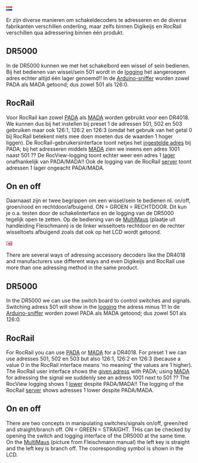 ![Nederlandse vlag](../../images/nl.gif)

Er zijn diverse manieren om schakeldecoders te adresseren en de diverse fabrikanten verschillen onderling, maar zelfs binnen Digikeijs en RocRail verschillen qua adressering binnen één produkt.

## DR5000
In de DR5000 kunnen we met het schakelbord een wissel of sein bedienen. Bij het bedienen van wissel/sein 501 wordt in de [logging](./images/DR5000_adress_one_down.png) het aangeroepen adres echter altijd één lager genoemd!!
In de [Arduino-sniffer](./images/DR4018_sniffer_output.png) worden zowel PADA als MADA getoond; dus zowel 501 als 126:0.

## RocRail
Voor RocRail kan zowel [PADA](./images/DR4018_RocRail_PADA_adressing.JPG) als [MADA](./images/DR4018_RocRail_MADA_adressing.png) worden gebruikt voor een DR4018. We kunnen dus bij het instellen bij preset 1 de adressen 501, 502 en 503 gebruiken maar ook 126:1, 126:2 en 126:3 (omdat het gebruik van het getal 0 bij RocRail betekent niets mee doen moeten dus de waarden 1 hoger liggen).
De RocRail-gebruikersinterface toont netjes het [ingestelde adres](./images/DR4018_RocRail_Userinterface.png) bij PADA; bij het adresseren middels [MADA](./images/DR4018_RocRail_UserinterfaceMADA.png) zien we ineens een adres 1001 naast 501 ?? De RocView-logging toont echter weer een adres 1 [lager](./images/DR4018_RocRail_Logging.png) onafhankelijk van PADA/MADA!! Ook de logging van de RocRail [server](./images/DR4018_RocRail_server_logging.png) toont adressen 1 lager ongeacht PADA/MADA.  

## On en off
Daarnaast zijn er twee begrippen om een wissel/sein te bedienen nl. on/off, groen/rood en rechtdoor/afbuigend. ON = GROEN = RECHTDOOR. Dit kun je o.a. testen door de schakelinterface en de logging van de DR5000 tegelijk open te zetten. Op de bediening van de [MultiMaus](./images/MultiMaus.png.png) (plaatje uit handleiding Fleischmann) is de linker wisseltoets rechtdoor en de rechter wisseltoets afbuigend zoals dat ook op het LCD wordt getoond.

![English flag](../../images/gb.gif)

There are several ways of adressing accessory decoders like the DR4018 and manufacturers use different ways and even Digikeijs and RocRail use more than one adressing method in the same product.

## DR5000
In the DR5000 we can use the switch board to control switches and signals. Switching adress 501 will show in the [logging](./images/DR5000_adress_one_down.png) the adress minus 1!!
In de [Arduino-sniffer](./images/DR4018_sniffer_output.png) worden zowel PADA als MADA getoond; dus zowel 501 als 126:0.

## RocRail
For RocRail you can use [PADA](./images/DR4018_RocRail_PADA_adressing.JPG) or [MADA](./images/DR4018_RocRail_MADA_adressing.png) for a DR4018. For preset 1 we can use adresses 501, 502 en 503 but also 126:1, 126:2 en 126:3 (because a value 0 in the RocRail interface means 'no meaning' the values are 1 higher). The RocRail user interface shows the [given adress](./images/DR4018_RocRail_Userinterface.png) with PADA; using [MADA](./images/DR4018_RocRail_UserinterfaceMADA.png) for adressing the signal we suddenly see an adress 1001 next to 501 ?? The RocView logging shows 1 [lower](./images/DR4018_RocRail_Logging.png) despite PADA/MADA!! The logging of the RocRail [server](./images/DR4018_RocRail_server_logging.png) shows adresses 1 lower despite PADA/MADA.

## On en off
There are two concepts in manipulating switches/signals on/off, green/red and straight/branch off. ON = GREEN = STRAIGHT. THis can be checked by opening the switch and logging interface of the DR5000 at the same time. On the [MultiMaus](./images/MultiMaus.png.png) (picture from Fleischmann manual) the left key is straight and the left key is branch off. The cooresponding symbol is shown in the LCD.
